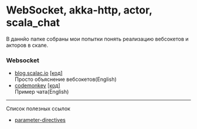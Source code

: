 # WebSocket, akka-http, actor, scala_chat

В даннйо папке собраны мои попытки понять реализацию вебсокетов  и акторов в скале.

### Websocket
* [blog.scalac.io](https://blog.scalac.io/2015/07/30/websockets-server-with-akka-http.html) [[код]](./scalac)  
    Просто объяснение вебсокетов(English)
* [codemonkey](https://markatta.com/codemonkey/blog/2016/04/18/chat-with-akka-http-websockets/) [[код]](./codemonkey)  
    Пример чата(English)
    
    
---

Список полезных ссылок

* [parameter-directives](https://doc.akka.io/docs/akka-stream-and-http-experimental/1.0/scala/http/routing-dsl/directives/parameter-directives/parameters.html)


